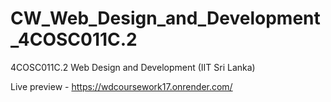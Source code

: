 # CW_Web_Design_and_Development_4COSC011C.2
4COSC011C.2 Web Design and Development (IIT Sri Lanka)


Live preview - https://wdcoursework17.onrender.com/
